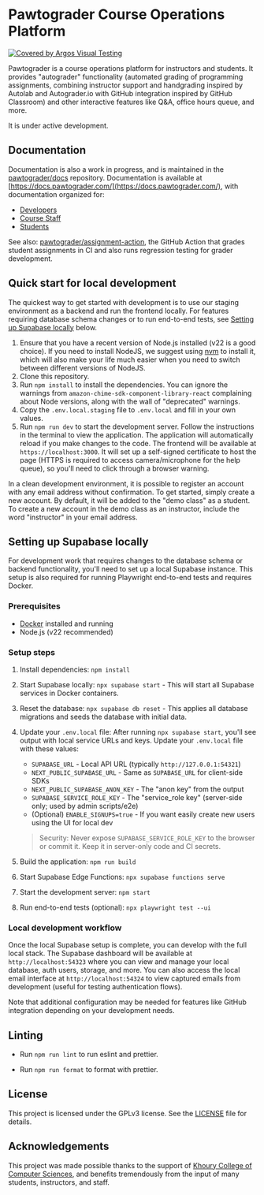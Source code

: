 # Pawtograder Course Operations Platform

[![Covered by Argos Visual Testing](https://argos-ci.com/badge.svg)](https://app.argos-ci.com/pawtograder/platform/reference?utm_source=pawtograder&utm_campaign=oss)

Pawtograder is a course operations platform for instructors and students. It provides "autograder" functionality (automated grading of programming assignments, combining instructor support and handgrading inspired by Autolab and Autograder.io with GitHub integration inspired by GitHub Classroom) and other interactive features like Q&A, office hours queue, and more.

It is under active development.

## Documentation

Documentation is also a work in progress, and is maintained in the [pawtograder/docs](https://github.com/pawtograder/docs) repository. Documentation is available at [https://docs.pawtograder.com/](https://docs.pawtograder.com/), with documentation organized for:

- [Developers](https://docs.pawtograder.com/developers/intro/)
- [Course Staff](https://docs.pawtograder.com/staff/intro/)
- [Students](https://docs.pawtograder.com/students/intro/)

See also: [pawtograder/assignment-action](https://github.com/pawtograder/assignment-action), the GitHub Action that grades student assignments in CI and also runs regression testing for grader development.

## Quick start for local development

The quickest way to get started with development is to use our staging environment as a backend and run the frontend locally. For features requiring database schema changes or to run end-to-end tests, see [Setting up Supabase locally](#setting-up-supabase-locally) below.

1. Ensure that you have a recent version of Node.js installed (v22 is a good choice). If you need to install NodeJS, we suggest using [nvm](https://github.com/nvm-sh/nvm) to install it, which will also make your life much easier when you need to switch between different versions of NodeJS.
2. Clone this repository.
3. Run `npm install` to install the dependencies. You can ignore the warnings from `amazon-chime-sdk-component-library-react` complaining about Node versions, along with the wall of "deprecated" warnings.
4. Copy the `.env.local.staging` file to `.env.local` and fill in your own values.
5. Run `npm run dev` to start the development server. Follow the instructions in the terminal to view the application. The application will automatically reload if you make changes to the code. The frontend will be available at `https://localhost:3000`. It will set up a self-signed certificate to host the page (HTTPS is required to access camera/microphone for the help queue), so you'll need to click through a browser warning.

In a clean development environment, it is possible to register an account with any email address without confirmation. To get started, simply create a new account. By default, it will be added to the "demo class" as a student. To create a new account in the demo class as an instructor, include the word "instructor" in your email address.

## Setting up Supabase locally

For development work that requires changes to the database schema or backend functionality, you'll need to set up a local Supabase instance. This setup is also required for running Playwright end-to-end tests and requires Docker.

### Prerequisites

- [Docker](https://docs.docker.com/get-docker/) installed and running
- Node.js (v22 recommended)

### Setup steps

1. Install dependencies: `npm install`
2. Start Supabase locally: `npx supabase start` - This will start all Supabase services in Docker containers.
3. Reset the database: `npx supabase db reset` - This applies all database migrations and seeds the database with initial data.
4. Update your `.env.local` file: After running `npx supabase start`, you'll see output with local service URLs and keys. Update your `.env.local` file with these values:

   - `SUPABASE_URL` - Local API URL (typically `http://127.0.0.1:54321`)
   - `NEXT_PUBLIC_SUPABASE_URL` - Same as `SUPABASE_URL` for client-side SDKs
   - `NEXT_PUBLIC_SUPABASE_ANON_KEY` - The "anon key" from the output
   - `SUPABASE_SERVICE_ROLE_KEY` - The "service_role key" (server-side only; used by admin scripts/e2e)
   - (Optional) `ENABLE_SIGNUPS=true` - If you want easily create new users using the UI for local dev

   > Security: Never expose `SUPABASE_SERVICE_ROLE_KEY` to the browser or commit it. Keep it in server-only code and CI secrets.

5. Build the application: `npm run build`
6. Start Supabase Edge Functions: `npx supabase functions serve`
7. Start the development server: `npm start`
8. Run end-to-end tests (optional): `npx playwright test --ui`

### Local development workflow

Once the local Supabase setup is complete, you can develop with the full local stack. The Supabase dashboard will be available at `http://localhost:54323` where you can view and manage your local database, auth users, storage, and more. You can also access the local email interface at `http://localhost:54324` to view captured emails from development (useful for testing authentication flows).

Note that additional configuration may be needed for features like GitHub integration depending on your development needs.

## Linting

- Run `npm run lint` to run eslint and prettier.

- Run `npm run format` to format with prettier.

## License

This project is licensed under the GPLv3 license. See the [LICENSE](LICENSE) file for details.

## Acknowledgements

This project was made possible thanks to the support of [Khoury College of Computer Sciences](https://www.khoury.northeastern.edu/), and benefits tremendously from the input of many students, instructors, and staff.
